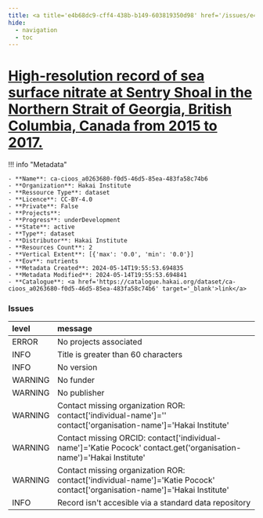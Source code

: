 ```yaml
---
title: <a title='e4b68dc9-cff4-438b-b149-603819350d98' href='/issues/e4b68dc9-cff4-438b-b149-603819350d98/' target='_blank'>High-resolution record of sea surface nitrate at Sentry Shoal in the Northern Strait of Georgia, British Columbia, Canada from 2015 to 2017.</a>
hide:
  - navigation
  - toc
---
```


# <a title='e4b68dc9-cff4-438b-b149-603819350d98' href='/issues/e4b68dc9-cff4-438b-b149-603819350d98/' target='_blank'>High-resolution record of sea surface nitrate at Sentry Shoal in the Northern Strait of Georgia, British Columbia, Canada from 2015 to 2017.</a>

<div id='map'></div>

!!! info "Metadata"
    
    - **Name**: ca-cioos_a0263680-f0d5-46d5-85ea-483fa58c74b6 
    - **Organization**: Hakai Institute 
    - **Ressource Type**: dataset 
    - **Licence**: CC-BY-4.0 
    - **Private**: False 
    - **Projects**:  
    - **Progress**: underDevelopment 
    - **State**: active 
    - **Type**: dataset 
    - **Distributor**: Hakai Institute 
    - **Resources Count**: 2 
    - **Vertical Extent**: [{'max': '0.0', 'min': '0.0'}] 
    - **Eov**: nutrients 
    - **Metadata Created**: 2024-05-14T19:55:53.694835 
    - **Metadata Modified**: 2024-05-14T19:55:53.694841 
    - **Catalogue**: <a href='https://catalogue.hakai.org/dataset/ca-cioos_a0263680-f0d5-46d5-85ea-483fa58c74b6' target='_blank'>link</a> 

### Issues

| level   | message                                                                                                                     |
|:--------|:----------------------------------------------------------------------------------------------------------------------------|
| ERROR   | No projects associated                                                                                                      |
| INFO    | Title is greater than 60 characters                                                                                         |
| INFO    | No version                                                                                                                  |
| WARNING | No funder                                                                                                                   |
| WARNING | No publisher                                                                                                                |
| WARNING | Contact missing organization ROR:  contact['individual-name']='' contact['organisation-name']='Hakai Institute'             |
| WARNING | Contact missing ORCID: contact['individual-name']='Katie Pocock' contact.get('organisation-name')='Hakai Institute'         |
| WARNING | Contact missing organization ROR:  contact['individual-name']='Katie Pocock' contact['organisation-name']='Hakai Institute' |
| INFO    | Record isn't accesible via a standard data repository                                                                       |

<script>
   document.addEventListener("DOMContentLoaded", function() {
    var map = L.map('map').setView([51.505, -125.09], 5);
    L.tileLayer('https://tile.openstreetmap.org/{z}/{x}/{y}.png', {
        maxZoom: 19,
        attribution: '&copy; <a href="http://www.openstreetmap.org/copyright">OpenStreetMap</a>'
    }).addTo(map);
    var geojsonFeature = {
        "type": "Feature",
        "properties": {
            "name" : "<a title='e4b68dc9-cff4-438b-b149-603819350d98' href='/issues/e4b68dc9-cff4-438b-b149-603819350d98/' target='_blank'>High-resolution record of sea surface nitrate at Sentry Shoal in the Northern Strait of Georgia, British Columbia, Canada from 2015 to 2017.</a>"
        },
        "geometry": {'type': 'Polygon', 'coordinates': [[[-125.2942704, 49.83702595], [-124.90571487, 49.83702595], [-124.90571487, 50.05976151], [-125.2942704, 50.05976151], [-125.2942704, 49.83702595]]]}
    }
    L.geoJSON(geojsonFeature).addTo(map);
   })
</script>